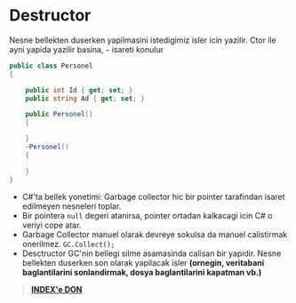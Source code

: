 # Destructor

Nesne bellekten duserken yapilmasini istedigimiz isler icin yazilir. Ctor ile ayni yapida yazilir basina, `~` isareti konulur

```C#
public class Personel
{

    public int Id { get; set; }
    public string Ad { get; set; }

    public Personel()
    {

    }
    ~Personel()
    {

    }
}
```

* C#'ta bellek yonetimi: Garbage collector hic bir pointer tarafindan isaret edilmeyen nesneleri toplar.
* Bir pointera `null` degeri atanirsa, pointer ortadan kalkacagi icin C# o veriyi cope atar.
* Garbage Collector manuel olarak devreye sokulsa da manuel calistirmak onerilmez. `GC.Collect();`
* Desctructor GC'nin bellegi silme asamasinda calisan bir yapidir. Nesne bellekten duserken son olarak yapilacak isler **(ornegin, veritabani baglantilarini sonlandirmak, dosya baglantilarini kapatman vb.)**

> [**INDEX'e DON**](/README.md)
